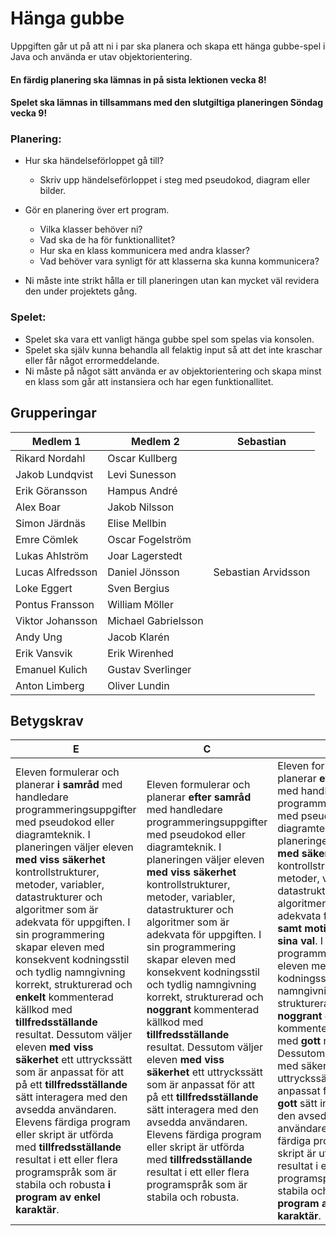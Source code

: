 # Hänga gubbe

Uppgiften går ut på att ni i par ska planera och skapa ett hänga gubbe-spel i Java och använda er utav objektorientering. <br>

#### En färdig planering ska lämnas in på sista lektionen vecka 8!

#### Spelet ska lämnas in tillsammans med den slutgiltiga planeringen Söndag vecka 9!

### Planering:
- Hur ska händelseförloppet gå till?
 	- Skriv upp händelseförloppet i steg med pseudokod, diagram eller bilder.

- Gör en planering över ert program.
	- Vilka klasser behöver ni?
	- Vad ska de ha för funktionallitet?
	- Hur ska en klass kommunicera med andra klasser? 
	- Vad behöver vara synligt för att klasserna ska kunna kommunicera?

- Ni måste inte strikt hålla er till planeringen utan kan mycket väl revidera den under projektets gång.

### Spelet:
- Spelet ska vara ett vanligt hänga  gubbe spel som spelas via konsolen.
- Spelet ska själv kunna behandla all felaktig input så att det inte kraschar eller får något errormeddelande.
- Ni måste på något sätt använda er av objektorientering och skapa minst en klass som går att instansiera och har egen funktionallitet.

## Grupperingar
Medlem 1          | Medlem 2 | Sebastian
------------------|------------------|---------------
Rikard	Nordahl	  | Oscar Kullberg
Jakob	Lundqvist		| Levi Sunesson
Erik	Göransson	  | Hampus André
Alex	Boar		    | Jakob Nilsson
Simon	Järdnäs 	  | Elise Mellbin
Emre	Cömlek		  | Oscar Fogelström
Lukas	Ahlström	  | Joar Lagerstedt
Lucas	Alfredsson	| Daniel Jönsson | Sebastian Arvidsson
Loke	Eggert		  | Sven Bergius
Pontus	Fransson	| William Möller
Viktor	Johansson	| Michael Gabrielsson
Andy	Ung	        | Jacob Klarén
Erik	Vansvik		  | Erik Wirenhed
Emanuel	Kulich	  | Gustav Sverlinger
Anton	Limberg		  | Oliver Lundin

## Betygskrav
E	|	C	|	A	
--------------- | ------------- | --------------
Eleven formulerar och planerar **i samråd** med handledare programmeringsuppgifter med pseudokod eller diagramteknik. I planeringen väljer eleven **med viss säkerhet** kontrollstrukturer, metoder, variabler, datastrukturer och algoritmer som är adekvata för uppgiften. I sin programmering skapar eleven med konsekvent kodningsstil och tydlig namngivning korrekt, strukturerad och **enkelt** kommenterad källkod med **tillfredsställande** resultat. Dessutom väljer eleven **med viss säkerhet** ett uttryckssätt som är anpassat för att på ett **tillfredsställande** sätt interagera med den avsedda användaren. Elevens färdiga program eller skript är utförda med **tillfredsställande** resultat i ett eller flera programspråk som är stabila och robusta **i program av enkel karaktär**. | Eleven formulerar och planerar **efter samråd** med handledare programmeringsuppgifter med pseudokod eller diagramteknik. I planeringen väljer eleven **med viss säkerhet** kontrollstrukturer, metoder, variabler, datastrukturer och algoritmer som är adekvata för uppgiften. I sin programmering skapar eleven med konsekvent kodningsstil och tydlig namngivning korrekt, strukturerad och **noggrant** kommenterad källkod med **tillfredsställande** resultat. Dessutom väljer eleven **med viss säkerhet** ett uttryckssätt som är anpassat för att på ett **tillfredsställande** sätt interagera med den avsedda användaren. Elevens färdiga program eller skript är utförda med **tillfredsställande** resultat i ett eller flera programspråk som är stabila och robusta. | Eleven formulerar och planerar **efter samråd** med handledare programmeringsuppgifter med pseudokod eller diagramteknik. I planeringen väljer eleven **med säkerhet** kontrollstrukturer, metoder, variabler, datastrukturer och algoritmer som är adekvata för uppgiften **samt motiverar utförligt sina val**. I sin programmering skapar eleven med konsekvent kodningsstil och tydlig namngivning korrekt, strukturerad och **noggrant och utförligt** kommenterad källkod med **gott** resultat. Dessutom väljer eleven med säkerhet ett uttryckssätt som är anpassat för att på ett **gott** sätt interagera med den avsedda användaren. Elevens färdiga program eller skript är utförda med **gott** resultat i ett eller flera programspråk som är stabila och robusta **i program av komplex karaktär**.	
